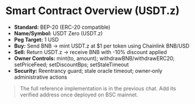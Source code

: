 # Smart Contract Overview (USDT.z)


- **Standard:** BEP-20 (ERC-20 compatible)
- **Name/Symbol:** USDT Zero (USDT.z)
- **Peg Target:** 1 USD
- **Buy:** Send BNB → mint USDT.z at $1 per token using Chainlink BNB/USD
- **Sell:** Return USDT.z → receive BNB with -10% discount applied
- **Owner Controls:** mint(to, amount); withdrawBNB/withdrawERC20; setPriceFeed; setDiscountBps; setStaleTimeout
- **Security:** Reentrancy guard; stale oracle timeout; owner‑only administrative actions


> The full reference implementation is in the previous chat. Add its verified address once deployed on BSC mainnet.
